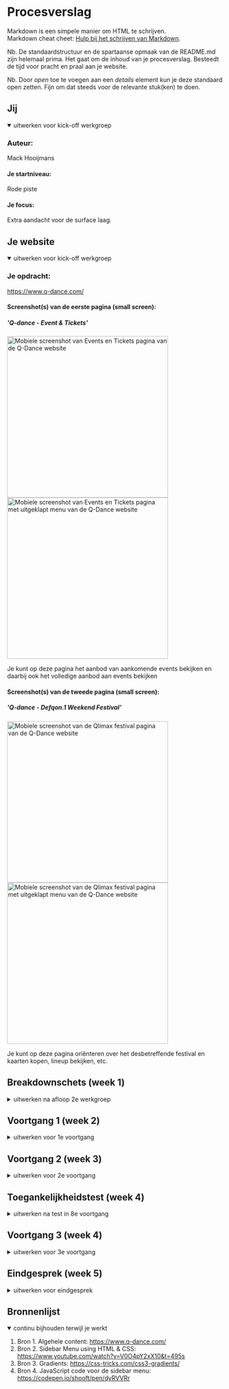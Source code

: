 # Procesverslag
Markdown is een simpele manier om HTML te schrijven.  
Markdown cheat cheet: [Hulp bij het schrijven van Markdown](https://github.com/adam-p/markdown-here/wiki/Markdown-Cheatsheet).

Nb. De standaardstructuur en de spartaanse opmaak van de README.md zijn helemaal prima. Het gaat om de inhoud van je procesverslag. Besteedt de tijd voor pracht en praal aan je website.

Nb. Door *open* toe te voegen aan een *details* element kun je deze standaard open zetten. Fijn om dat steeds voor de relevante stuk(ken) te doen.





## Jij

<details open>
<summary>uitwerken voor kick-off werkgroep</summary>

### Auteur:
Mack Hooijmans

#### Je startniveau:
Rode piste

#### Je focus:
Extra aandacht voor de surface laag.
 
</details>





## Je website

<details open>
<summary>uitwerken voor kick-off werkgroep</summary>

### Je opdracht:
https://www.q-dance.com/

 
#### Screenshot(s) van de eerste pagina (small screen):
##### 'Q-dance - Event & Tickets' 
<img src="https://github.com/MackDonaldo/mackfed/blob/main/images/qdance-screens/eventstickets.png" width="375px" alt="Mobiele screenshot van Events en Tickets pagina van de Q-Dance website">
<img src="https://github.com/MackDonaldo/mackfed/blob/main/images/qdance-screens/eventstickets-menu.png" width="375px" alt="Mobiele screenshot van Events en Tickets pagina met uitgeklapt menu van de Q-Dance website">
 
 
 Je kunt op deze pagina het aanbod van aankomende events bekijken en daarbij ook het volledige aanbod aan events bekijken 
 
#### Screenshot(s) van de tweede pagina (small screen): 
##### 'Q-dance - Defqon.1 Weekend Festival'
<img src="https://github.com/MackDonaldo/mackfed/blob/main/images/qdance-screens/detailpagina.png" width="375px" alt="Mobiele screenshot van de Qlimax festival pagina van de Q-Dance website">
<img src="https://github.com/MackDonaldo/mackfed/blob/main/images/qdance-screens/detailpagina-menu.png" width="375px" alt="Mobiele screenshot van de Qlimax festival pagina met uitgeklapt menu van de Q-Dance website">

 
 Je kunt op deze pagina oriënteren over het desbetreffende festival en kaarten kopen, lineup bekijken, etc.
 
</details>





## Breakdownschets (week 1)

<details>
<summary>uitwerken na afloop 2e werkgroep</summary>

### de hele pagina: 
<img src="https://github.com/MackDonaldo/mackfed/blob/main/images/breakdownschets/breakdownschets-eventstickets-01.jpg" width="375px" alt="breakdown van de hele pagina">

### dynamisch deel (menu): 
<img src="https://github.com/MackDonaldo/mackfed/blob/main/images/breakdownschets/breakdownschets-sidemenu-02.jpg" width="375px" alt="breakdown van een dynamisch deel">

</details>





## Voortgang 1 (week 2)

<details>
<summary>uitwerken voor 1e voortgang</summary>

### Stand van zaken
Ik heb een begin gemaakt aan de website op desktop versie. Ik ga dit omzetten naar een
mobiele versie, om eventueel later de mogelijkheid voor responsiveness te vergemakkelijken.

### Agenda voor meeting
samen met je groepje opstellen

| Ryan                                            | Joost              | Sjors               | Mack   |
| ---                                             | ---                | ---                 | ---    |
| Werk laten zien.                                | Werk laten zien.   | Werk laten zien.    | ---    |
| Hoe ver moeten we zijn om op schema te blijven? | ---                | ---                 | ---    |
| ---                                             | ---                | ---                 | ---    |


### Verslag van meeting
Na het missen van het voortgangsgesprek heb ik mijn medestudenten gevraagd wat er besproken is. 
Hier kwam vooral uit dat iedereen nog wat stappen moet gaan maken.
 
Hierna realiseerde ik me dat ik het beste een planning kon gaan maken om hier 
vervolgens productief mee aan de slag te gaan.


</details>





## Voortgang 2 (week 3)

<details>
<summary>uitwerken voor 2e voortgang</summary>

### Stand van zaken
Ik had deze week moeite met het feit dat wanneer ik een deel van de content naar een kant wilde verplaatsen, de hele paginagrootte daarbij werd mee gescaled. Betekent dus dat de 100vh van de side-navigatie niet meer klopte als je scrollt. Bedoeling is uiteindelijk dus dat als je scrollt de header en de side-nav fixed zijn.

Dit heb ik gefixt door de volgende meta code op te nemen in mijn head:
<img src="https://github.com/MackDonaldo/mackfed/blob/main/voortgang_2_screen2.png" width="375px" alt="omschrijving van de pagina">

 
<img src="https://github.com/MackDonaldo/mackfed/blob/main/voortgang_2_screen1.png" width="375px" alt="omschrijving van de pagina">

 



### Agenda voor meeting
samen met je groepje opstellen

| Ryan                                                    | Joost              | Sjors          | Mack             |
| ---                                                     | ---                | ---            | ---              |
| Werk laten zien                                         | Werk laten zien    | Werk laten zien| Werk laten zien  |
| Foto's staan niet in het midden, hoe dit op te lossen?  | ---                | ---            | Van een CSS slide menu, een werkend javascript menuutje maken.|
| ---                                                     | ---                | ---            | ---              |


### Verslag van meeting
hier na afloop snel de uitkomsten van de meeting vastleggen

- Gebruik: em en px --> em
- Misschien nog leuk: animatie hamburger menu: hamburger --> kruisje (m.b.v span's)
- CSS nav-slide --> Javascript

</details>





## Toegankelijkheidstest (week 4)

<details>
<summary>uitwerken na test in 8e voortgang</summary>

### Bevindingen
Lijst met je bevindingen die in de test naar voren kwamen:

#### Test 1: screenread test.
##### De resultaten:
 - Alt-teksten toevoegen om afbeeldingen de omschrijven
 - Er wordt steeds bij 'a'-elementen 'koppeling' opgeroepen, i.p.v de inhoud van de koppeling/button
 - Teksten zoals titels, locaties en data van evenementen worden overgeslagen. Bij de knop 'tickets' wordt daardoor alleen 'tickets' opgenoemd en niet van welk evenement, dat werkt nogal verwarrend.
 
##### De oplossingen:
 - Alt-teksten toevoegen
 - De button element verwijderen en het a-element stylen als button.
 - Focus state toevoegen en div's een role=group geven en een aria-label=evenement-naam toevoegen, waardoor de group label word opgelezen, zodat je kunt weten welk evenement je op focust.


#### Test 2: TAB-test

##### De resultaten:
 - Om knoppen de selecteren moet je twee keer tabbben. 
 <img src="https://github.com/MackDonaldo/mackfed/blob/main/images/toegankelijkheidstest/tab-test.jpg" width="375px" alt="Testpersoon wijst naar focus state van een button element">
 - Bij de detailpagina (Qlimax) is de overview dropdown niet selecteer-baar.
 - De side menu is wel selecteerbaar, maar niet 'enter-baar'.
 - Er is geen hover- en active state bij de knoppen.
 
##### De oplossingen:
 - Het button element verwijderen en het a element stylen.
 - Om de list items van de 'Overview'-dropdown zou je focus states moeten toevoegen.
 - Het feit dat (sommige) list items niet 'enter-baar' zijn komt doordat deze pagina's niet bestaan. Enige list item die werkend is, is de Events & Tickets pagina.
 - States nog even toevoegen.
 


#### Test 3: oog-test
##### De resultaten:
 - Bij vrijwel elke bril kwam het er op neer dat de knoppen te klein zijn.
 - Het contrast is niet overal goed.

##### De oplossingen:
 - Knoppen groter maken
 - Contrast verbeteren door misschien een toggle voor mensen met een oogafwijking toe te voegen.


#### Test 4: ballon-test
 ##### Het resultaat en de oplossing:
 - Om de concentratie niet te verliezen moeten acties duidelijker en simpeler worden gemaakt.

</details>





## Voortgang 3 (week 4)

<details>
<summary>uitwerken voor 3e voortgang</summary>

### Stand van zaken
Ik heb ondertussen de content uitgewerkt en ingevuld. Daarnaast heb ik het side bar menuutje klikbaar gemaakt met behulp van JavaScript.


### Agenda voor meeting
samen met je groepje opstellen

| Ryan                                          | Joost              | Sjors           | Mack                                                           
| ---                                           | ---                | ---             | ---                                                           
| Werk laten zien                               | Werk laten zien    | Werk laten zien | Werk laten zien                                               
| Responsiveness werkt nog niet helemaal lekker | ---                | ---             | Moet ik de website nog verder responsive maken, of is de huidige mobiele versie voldoende?|
| ---              | ---                        | ---                | ---                                                                                                                    


### Verslag van meeting
hier na afloop snel de uitkomsten van de meeting vastleggen

- Focus states
- punt 2
- nog een punt
- ...

</details>





## Eindgesprek (week 5)

<details>
<summary>uitwerken voor eindgesprek</summary>

### Stand van zaken
hier dit ging goed & dit was lastig (neem ook screenshots op van delen van je website en code)

### Screenshot(s)

hier screenshot(s) van je eindresultaat

</details>





## Bronnenlijst

<details open>
<summary>continu bijhouden terwijl je werkt</summary>

1. Bron 1. Algehele content: https://www.q-dance.com/
1. Bron 2. Sidebar Menu using HTML & CSS: https://www.youtube.com/watch?v=V0O4pY2xX10&t=495s
2. Bron 3. Gradients: https://css-tricks.com/css3-gradients/
3. Bron 4. JavaScript code voor de sidebar menu: https://codepen.io/shooft/pen/dyRVVRr

</details>
